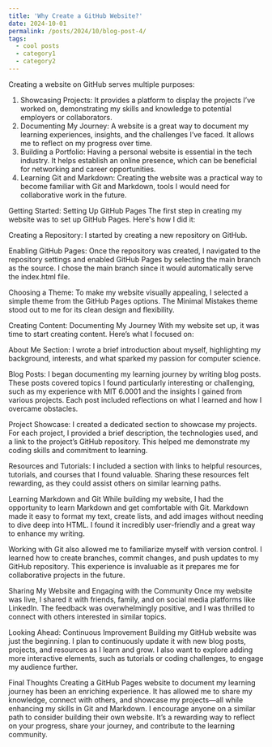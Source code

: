 ```yaml
---
title: 'Why Create a GitHub Website?'
date: 2024-10-01
permalink: /posts/2024/10/blog-post-4/
tags:
  - cool posts
  - category1
  - category2
---
```

Creating a website on GitHub serves multiple purposes:
1. Showcasing Projects: It provides a platform to display the projects I’ve worked on, demonstrating my skills and knowledge to potential employers or collaborators.
2. Documenting My Journey: A website is a great way to document my learning experiences, insights, and the challenges I’ve faced. It allows me to reflect on my progress over time.
3. Building a Portfolio: Having a personal website is essential in the tech industry. It helps establish an online presence, which can be beneficial for networking and career opportunities.
4. Learning Git and Markdown: Creating the website was a practical way to become familiar with Git and Markdown, tools I would need for collaborative work in the future.

Getting Started: Setting Up GitHub Pages
The first step in creating my website was to set up GitHub Pages. Here's how I did it:

Creating a Repository: I started by creating a new repository on GitHub. 

Enabling GitHub Pages: Once the repository was created, I navigated to the repository settings and enabled GitHub Pages by selecting the main branch as the source. I chose the main branch since it would automatically serve the index.html file.

Choosing a Theme: To make my website visually appealing, I selected a simple theme from the GitHub Pages options. The Minimal Mistakes theme stood out to me for its clean design and flexibility.

Creating Content: Documenting My Journey
With my website set up, it was time to start creating content. Here’s what I focused on:

About Me Section: I wrote a brief introduction about myself, highlighting my background, interests, and what sparked my passion for computer science.

Blog Posts: I began documenting my learning journey by writing blog posts. These posts covered topics I found particularly interesting or challenging, such as my experience with MIT 6.0001 and the insights I gained from various projects. Each post included reflections on what I learned and how I overcame obstacles.

Project Showcase: I created a dedicated section to showcase my projects. For each project, I provided a brief description, the technologies used, and a link to the project’s GitHub repository. This helped me demonstrate my coding skills and commitment to learning.

Resources and Tutorials: I included a section with links to helpful resources, tutorials, and courses that I found valuable. Sharing these resources felt rewarding, as they could assist others on similar learning paths.

Learning Markdown and Git
While building my website, I had the opportunity to learn Markdown and get comfortable with Git. Markdown made it easy to format my text, create lists, and add images without needing to dive deep into HTML. I found it incredibly user-friendly and a great way to enhance my writing.

Working with Git also allowed me to familiarize myself with version control. I learned how to create branches, commit changes, and push updates to my GitHub repository. This experience is invaluable as it prepares me for collaborative projects in the future.

Sharing My Website and Engaging with the Community
Once my website was live, I shared it with friends, family, and on social media platforms like LinkedIn. The feedback was overwhelmingly positive, and I was thrilled to connect with others interested in similar topics.

Looking Ahead: Continuous Improvement
Building my GitHub website was just the beginning. I plan to continuously update it with new blog posts, projects, and resources as I learn and grow. I also want to explore adding more interactive elements, such as tutorials or coding challenges, to engage my audience further.

Final Thoughts
Creating a GitHub Pages website to document my learning journey has been an enriching experience. It has allowed me to share my knowledge, connect with others, and showcase my projects—all while enhancing my skills in Git and Markdown. I encourage anyone on a similar path to consider building their own website. It’s a rewarding way to reflect on your progress, share your journey, and contribute to the learning community.
